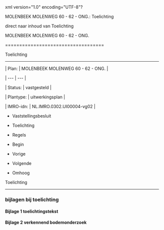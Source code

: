 xml version\="1\.0" encoding\="UTF\-8"?

MOLENBEEK MOLENWEG 60 \- 62 \- ONG.: Toelichting

direct naar inhoud van Toelichting

MOLENBEEK MOLENWEG 60 \- 62 \- ONG.

===================================

Toelichting

-----------

| Plan: | MOLENBEEK MOLENWEG 60 \- 62 \- ONG. |

| --- | --- |

| Status: | vastgesteld |

| Plantype: | uitwerkingsplan |

| IMRO\-idn: | NL.IMRO.0302\.UI00004\-vg02 |

* Vaststellingsbesluit

* Toelichting

* Regels

* Begin

* Vorige

* Volgende

* Omhoog

Toelichting

-----------

### bijlagen bij toelichting

#### Bijlage 1 toelichtingstekst

#### Bijlage 2 verkennend bodemonderzoek